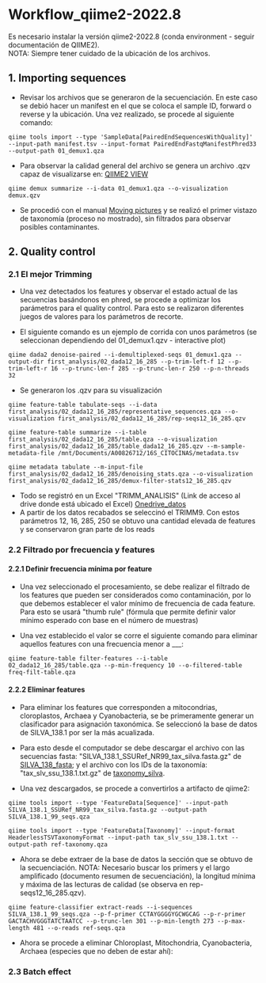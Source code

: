 # Workflow_qiime2-2022.8  
Es necesario instalar la versión qiime2-2022.8 (conda environment - seguir documentación de QIIME2).  
NOTA: Siempre tener cuidado de la ubicación de los archivos.  

## 1. Importing sequences  
- Revisar los archivos que se generaron de la secuenciación. En este caso se debió hacer un manifest en el que se coloca el sample ID, forward o reverse y la ubicación. Una vez realizado, se procede al siguiente comando:  

`qiime tools import --type 'SampleData[PairedEndSequencesWithQuality]' --input-path manifest.tsv --input-format PairedEndFastqManifestPhred33 --output-path 01_demux1.qza` 

- Para observar la calidad general del archivo se genera un archivo .qzv capaz de visualizarse en: [QIIME2 VIEW](https://view.qiime2.org/)  

`qiime demux summarize --i-data 01_demux1.qza --o-visualization demux.qzv`  

- Se procedió con el manual [Moving pictures](https://docs.qiime2.org/2022.8/tutorials/moving-pictures/) y se realizó el primer vistazo de taxonomía (proceso no mostrado), sin filtrados para observar posibles contaminantes.  

## 2. Quality control 
### 2.1 El mejor Trimming
- Una vez detectados los features y observar el estado actual de las secuencias basándonos en phred, se procede a optimizar los parámetros para el quality control. Para esto se realizaron diferentes juegos de valores para los parámetros de recorte.  
 
- El siguiente comando es un ejemplo de corrida con unos parámetros (se seleccionan dependiendo del 01_demux1.qzv - interactive plot)  

`qiime dada2 denoise-paired --i-demultiplexed-seqs 01_demux1.qza --output-dir first_analysis/02_dada12_16_285 --p-trim-left-f 12 --p-trim-left-r 16 --p-trunc-len-f 285 --p-trunc-len-r 250 --p-n-threads 32`  

- Se generaron los .qzv para su visualización  

`qiime feature-table tabulate-seqs --i-data first_analysis/02_dada12_16_285/representative_sequences.qza --o-visualization first_analysis/02_dada12_16_285/rep-seqs12_16_285.qzv`  

`qiime feature-table summarize --i-table first_analysis/02_dada12_16_285/table.qza --o-visualization first_analysis/02_dada12_16_285/table_dada12_16_285.qzv --m-sample-metadata-file /mnt/Documents/A00826712/16S_CITOCINAS/metadata.tsv`  

`qiime metadata tabulate --m-input-file first_analysis/02_dada12_16_285/denoising_stats.qza --o-visualization first_analysis/02_dada12_16_285/demux-filter-stats12_16_285.qzv`  

- Todo se registró en un Excel "TRIMM_ANALISIS" (Link de acceso al drive donde está ubicado el Excel)  [Onedrive_datos](https://tecmx-my.sharepoint.com/personal/a00826712_tec_mx//_layouts/15/onedrive.aspx?login_hint=A00826712%40tec%2Emx&id=%2Fpersonal%2Fa00826712%5Ftec%5Fmx%2FDocuments%2F16S%5FDIANA)  
- A partir de los datos recabados se seleccinó el TRIMM9. Con estos parámetros 12, 16, 285, 250 se obtuvo una cantidad elevada de features y se conservaron gran parte de los reads  

### 2.2 Filtrado por frecuencia y features  
#### 2.2.1 Definir frecuencia mínima por feature  
- Una vez seleccionado el procesamiento, se debe realizar el filtrado de los features que pueden ser considerados como contaminación, por lo que debemos establecer el valor mínimo de frecuencia de cada feature. Para esto se usará "thumb rule" (fórmula que permite definir valor mínimo esperado con base en el número de muestras)  

- Una vez establecido el valor se corre el siguiente comando para eliminar aquellos features con una frecuencia menor a ___:  

`qiime feature-table filter-features --i-table 02_dada12_16_285/table.qza --p-min-frequency 10 --o-filtered-table freq-filt-table.qza`    

#### 2.2.2 Eliminar features
- Para eliminar los features que corresponden a mitocondrias, cloroplastos, Archaea y Cyanobacteria, se be primeramente generar un clasificador para asignación taxonómica. Se seleccionó la base de datos de SILVA_138.1 por ser la más acualizada.  

- Para esto desde el computador se debe descargar el archivo con las secuencias fasta: "SILVA_138.1_SSURef_NR99_tax_silva.fasta.gz" de [SILVA_138_fasta](https://www.arb-silva.de/no_cache/download/archive/release_138_1/Exports/); y el archivo con los IDs de la taxonomía: "tax_slv_ssu_138.1.txt.gz" de [taxonomy_silva](https://www.arb-silva.de/no_cache/download/archive/release_138_1/Exports/taxonomy/).  

- Una vez descargados, se procede a convertirlos a artifacto de qiime2:  

`qiime tools import --type 'FeatureData[Sequence]' --input-path SILVA_138.1_SSURef_NR99_tax_silva.fasta.gz --output-path SILVA_138.1_99_seqs.qza`  

`qiime tools import --type 'FeatureData[Taxonomy]' --input-format HeaderlessTSVTaxonomyFormat --input-path tax_slv_ssu_138.1.txt --output-path ref-taxonomy.qza`  

- Ahora se debe extraer de la base de datos la sección que se obtuvo de la secuenciación. NOTA: Necesario buscar los primers y el largo amplificado (documento resumen de secuenciación), la longitud mínima y máxima de las lecturas de calidad (se observa en rep-seqs12_16_285.qzv).  

`qiime feature-classifier extract-reads --i-sequences SILVA_138.1_99_seqs.qza --p-f-primer CCTAYGGGGYGCWGCAG --p-r-primer GACTACHVGGGTATCTAATCC --p-trunc-len 301 --p-min-length 273 --p-max-length 481 --o-reads ref-seqs.qza`  

- Ahora se procede a eliminar Chloroplast, Mitochondria, Cyanobacteria, Archaea (especies que no deben de estar ahí):  

### 2.3 Batch effect
